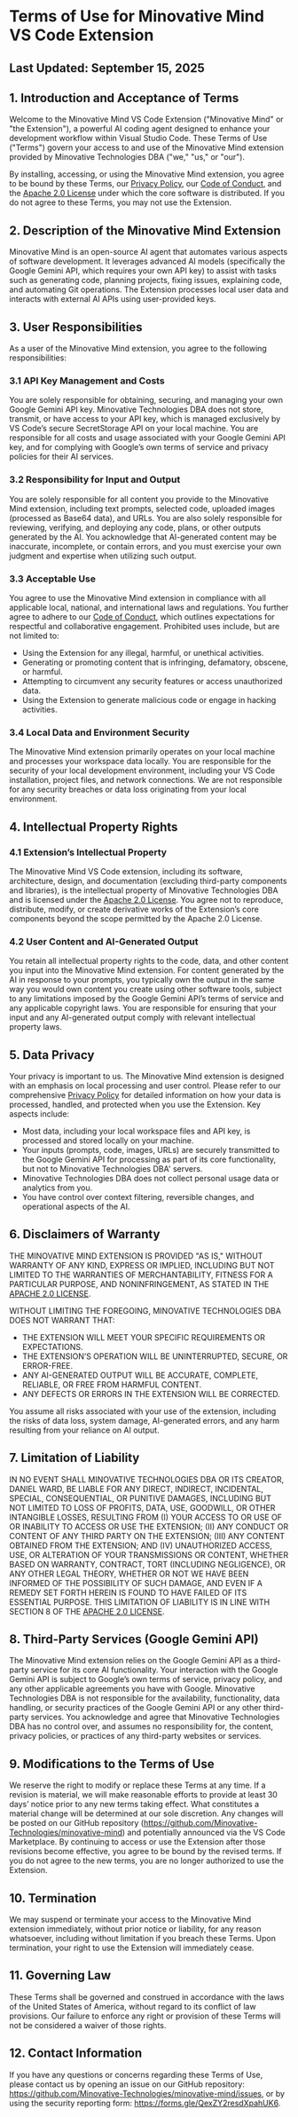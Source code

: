 # Terms of Use for Minovative Mind VS Code Extension

## Last Updated: September 15, 2025

## 1. Introduction and Acceptance of Terms

Welcome to the Minovative Mind VS Code Extension ("Minovative Mind" or "the Extension"), a powerful AI coding agent designed to enhance your development workflow within Visual Studio Code. These Terms of Use ("Terms") govern your access to and use of the Minovative Mind extension provided by Minovative Technologies DBA ("we," "us," or "our").

By installing, accessing, or using the Minovative Mind extension, you agree to be bound by these Terms, our [Privacy Policy](./PRIVACY_POLICY.md), our [Code of Conduct](./CODE_OF_CONDUCT.md), and the [Apache 2.0 License](./LICENSE.md) under which the core software is distributed. If you do not agree to these Terms, you may not use the Extension.

## 2. Description of the Minovative Mind Extension

Minovative Mind is an open-source AI agent that automates various aspects of software development. It leverages advanced AI models (specifically the Google Gemini API, which requires your own API key) to assist with tasks such as generating code, planning projects, fixing issues, explaining code, and automating Git operations. The Extension processes local user data and interacts with external AI APIs using user-provided keys.

## 3. User Responsibilities

As a user of the Minovative Mind extension, you agree to the following responsibilities:

### 3.1 API Key Management and Costs

You are solely responsible for obtaining, securing, and managing your own Google Gemini API key. Minovative Technologies DBA does not store, transmit, or have access to your API key, which is managed exclusively by VS Code’s secure SecretStorage API on your local machine. You are responsible for all costs and usage associated with your Google Gemini API key, and for complying with Google’s own terms of service and privacy policies for their AI services.

### 3.2 Responsibility for Input and Output

You are solely responsible for all content you provide to the Minovative Mind extension, including text prompts, selected code, uploaded images (processed as Base64 data), and URLs. You are also solely responsible for reviewing, verifying, and deploying any code, plans, or other outputs generated by the AI. You acknowledge that AI-generated content may be inaccurate, incomplete, or contain errors, and you must exercise your own judgment and expertise when utilizing such output.

### 3.3 Acceptable Use

You agree to use the Minovative Mind extension in compliance with all applicable local, national, and international laws and regulations. You further agree to adhere to our [Code of Conduct](./CODE_OF_CONDUCT.md), which outlines expectations for respectful and collaborative engagement. Prohibited uses include, but are not limited to:

- Using the Extension for any illegal, harmful, or unethical activities.
- Generating or promoting content that is infringing, defamatory, obscene, or harmful.
- Attempting to circumvent any security features or access unauthorized data.
- Using the Extension to generate malicious code or engage in hacking activities.

### 3.4 Local Data and Environment Security

The Minovative Mind extension primarily operates on your local machine and processes your workspace data locally. You are responsible for the security of your local development environment, including your VS Code installation, project files, and network connections. We are not responsible for any security breaches or data loss originating from your local environment.

## 4. Intellectual Property Rights

### 4.1 Extension’s Intellectual Property

The Minovative Mind VS Code extension, including its software, architecture, design, and documentation (excluding third-party components and libraries), is the intellectual property of Minovative Technologies DBA and is licensed under the [Apache 2.0 License](./LICENSE.md). You agree not to reproduce, distribute, modify, or create derivative works of the Extension’s core components beyond the scope permitted by the Apache 2.0 License.

### 4.2 User Content and AI-Generated Output

You retain all intellectual property rights to the code, data, and other content you input into the Minovative Mind extension. For content generated by the AI in response to your prompts, you typically own the output in the same way you would own content you create using other software tools, subject to any limitations imposed by the Google Gemini API’s terms of service and any applicable copyright laws. You are responsible for ensuring that your input and any AI-generated output comply with relevant intellectual property laws.

## 5. Data Privacy

Your privacy is important to us. The Minovative Mind extension is designed with an emphasis on local processing and user control. Please refer to our comprehensive [Privacy Policy](./PRIVACY_POLICY.md) for detailed information on how your data is processed, handled, and protected when you use the Extension. Key aspects include:

- Most data, including your local workspace files and API key, is processed and stored locally on your machine.
- Your inputs (prompts, code, images, URLs) are securely transmitted to the Google Gemini API for processing as part of its core functionality, but not to Minovative Technologies DBA' servers.
- Minovative Technologies DBA does not collect personal usage data or analytics from you.
- You have control over context filtering, reversible changes, and operational aspects of the AI.

## 6. Disclaimers of Warranty

THE MINOVATIVE MIND EXTENSION IS PROVIDED "AS IS," WITHOUT WARRANTY OF ANY KIND, EXPRESS OR IMPLIED, INCLUDING BUT NOT LIMITED TO THE WARRANTIES OF MERCHANTABILITY, FITNESS FOR A PARTICULAR PURPOSE, AND NONINFRINGEMENT, AS STATED IN THE [APACHE 2.0 LICENSE](./LICENSE.md).

WITHOUT LIMITING THE FOREGOING, MINOVATIVE TECHNOLOGIES DBA DOES NOT WARRANT THAT:

- THE EXTENSION WILL MEET YOUR SPECIFIC REQUIREMENTS OR EXPECTATIONS.
- THE EXTENSION’S OPERATION WILL BE UNINTERRUPTED, SECURE, OR ERROR-FREE.
- ANY AI-GENERATED OUTPUT WILL BE ACCURATE, COMPLETE, RELIABLE, OR FREE FROM HARMFUL CONTENT.
- ANY DEFECTS OR ERRORS IN THE EXTENSION WILL BE CORRECTED.

You assume all risks associated with your use of the extension, including the risks of data loss, system damage, AI-generated errors, and any harm resulting from your reliance on AI output.

## 7. Limitation of Liability

IN NO EVENT SHALL MINOVATIVE TECHNOLOGIES DBA OR ITS CREATOR, DANIEL WARD, BE LIABLE FOR ANY DIRECT, INDIRECT, INCIDENTAL, SPECIAL, CONSEQUENTIAL, OR PUNITIVE DAMAGES, INCLUDING BUT NOT LIMITED TO LOSS OF PROFITS, DATA, USE, GOODWILL, OR OTHER INTANGIBLE LOSSES, RESULTING FROM (I) YOUR ACCESS TO OR USE OF OR INABILITY TO ACCESS OR USE THE EXTENSION; (II) ANY CONDUCT OR CONTENT OF ANY THIRD PARTY ON THE EXTENSION; (III) ANY CONTENT OBTAINED FROM THE EXTENSION; AND (IV) UNAUTHORIZED ACCESS, USE, OR ALTERATION OF YOUR TRANSMISSIONS OR CONTENT, WHETHER BASED ON WARRANTY, CONTRACT, TORT (INCLUDING NEGLIGENCE), OR ANY OTHER LEGAL THEORY, WHETHER OR NOT WE HAVE BEEN INFORMED OF THE POSSIBILITY OF SUCH DAMAGE, AND EVEN IF A REMEDY SET FORTH HEREIN IS FOUND TO HAVE FAILED OF ITS ESSENTIAL PURPOSE. THIS LIMITATION OF LIABILITY IS IN LINE WITH SECTION 8 OF THE [APACHE 2.0 LICENSE](./LICENSE.md).

## 8. Third-Party Services (Google Gemini API)

The Minovative Mind extension relies on the Google Gemini API as a third-party service for its core AI functionality. Your interaction with the Google Gemini API is subject to Google’s own terms of service, privacy policy, and any other applicable agreements you have with Google. Minovative Technologies DBA is not responsible for the availability, functionality, data handling, or security practices of the Google Gemini API or any other third-party services. You acknowledge and agree that Minovative Technologies DBA has no control over, and assumes no responsibility for, the content, privacy policies, or practices of any third-party websites or services.

## 9. Modifications to the Terms of Use

We reserve the right to modify or replace these Terms at any time. If a revision is material, we will make reasonable efforts to provide at least 30 days’ notice prior to any new terms taking effect. What constitutes a material change will be determined at our sole discretion. Any changes will be posted on our GitHub repository (https://github.com/Minovative-Technologies/minovative-mind) and potentially announced via the VS Code Marketplace. By continuing to access or use the Extension after those revisions become effective, you agree to be bound by the revised terms. If you do not agree to the new terms, you are no longer authorized to use the Extension.

## 10. Termination

We may suspend or terminate your access to the Minovative Mind extension immediately, without prior notice or liability, for any reason whatsoever, including without limitation if you breach these Terms. Upon termination, your right to use the Extension will immediately cease.

## 11. Governing Law

These Terms shall be governed and construed in accordance with the laws of the United States of America, without regard to its conflict of law provisions. Our failure to enforce any right or provision of these Terms will not be considered a waiver of those rights.

## 12. Contact Information

If you have any questions or concerns regarding these Terms of Use, please contact us by opening an issue on our GitHub repository: https://github.com/Minovative-Technologies/minovative-mind/issues, or by using the security reporting form: https://forms.gle/QexZY2resdXpahUK6.
